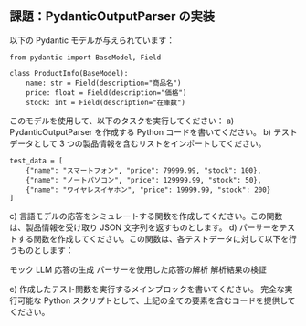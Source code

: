 ## 課題：PydanticOutputParser の実装

以下の Pydantic モデルが与えられています：

```
from pydantic import BaseModel, Field

class ProductInfo(BaseModel):
    name: str = Field(description="商品名")
    price: float = Field(description="価格")
    stock: int = Field(description="在庫数")
```

このモデルを使用して、以下のタスクを実行してください：
a) PydanticOutputParser を作成する Python コードを書いてください。
b) テストデータとして 3 つの製品情報を含むリストをインポートしてください。

```
test_data = [
    {"name": "スマートフォン", "price": 79999.99, "stock": 100},
    {"name": "ノートパソコン", "price": 129999.99, "stock": 50},
    {"name": "ワイヤレスイヤホン", "price": 19999.99, "stock": 200}
]
```

c) 言語モデルの応答をシミュレートする関数を作成してください。この関数は、製品情報を受け取り JSON 文字列を返すものとします。
d) パーサーをテストする関数を作成してください。この関数は、各テストデータに対して以下を行うものとします：

モック LLM 応答の生成
パーサーを使用した応答の解析
解析結果の検証

e) 作成したテスト関数を実行するメインブロックを書いてください。
完全な実行可能な Python スクリプトとして、上記の全ての要素を含むコードを提供してください。

